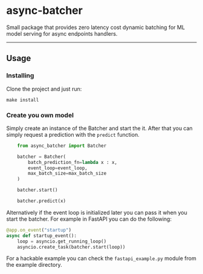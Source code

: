 # async-batcher
Small package that provides zero latency cost dynamic batching for ML model serving for async endpoints handlers.

---
## Usage
### Installing
Clone the project and just run:
```
make install
```

### Create you own model
Simply create an instance of the Batcher and start the it.
After that you can simply request a prediction with the `predict` function.
```python
	from async_batcher import Batcher

    batcher = Batcher(
		batch_prediction_fn=lambda x : x, 
		event_loop=event_loop,
		max_batch_size=max_batch_size
	)

	batcher.start()

	batcher.predict(x)
``` 

Alternatively if the event loop is initialized later you can pass it when you start the batcher. For example in FastAPI you can do the following:

```python
@app.on_event("startup")
async def startup_event():
	loop = asyncio.get_running_loop()
	asyncio.create_task(batcher.start(loop))
```

For a hackable example you can check the `fastapi_example.py` module from the example directory.
